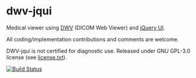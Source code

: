 dwv-jqui
========

Medical viewer using [DWV](https://github.com/ivmartel/dwv) (DICOM Web Viewer) and [jQuery UI](http://jqueryui.com/).

All coding/implementation contributions and comments are welcome.

DWV-jqui is not certified for diagnostic use. Released under GNU GPL-3.0 license (see [license.txt](license.txt)).

[![Build Status](https://travis-ci.org/ivmartel/dwv-jqui.svg?branch=master)](https://travis-ci.org/ivmartel/dwv-jqui) 